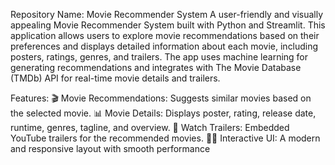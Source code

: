 Repository Name: Movie Recommender System
A user-friendly and visually appealing Movie Recommender System built with Python and Streamlit. 
This application allows users to explore movie recommendations based on their preferences and displays detailed information about each movie, 
including posters, ratings, genres, and trailers. 
The app uses machine learning for generating recommendations and integrates with The Movie Database (TMDb) API for real-time movie details and trailers.

Features:
🎬 Movie Recommendations: Suggests similar movies based on the selected movie.
📊 Movie Details: Displays poster, rating, release date, runtime, genres, tagline, and overview.
🎥 Watch Trailers: Embedded YouTube trailers for the recommended movies.
🧑‍💻 Interactive UI: A modern and responsive layout with smooth performance
